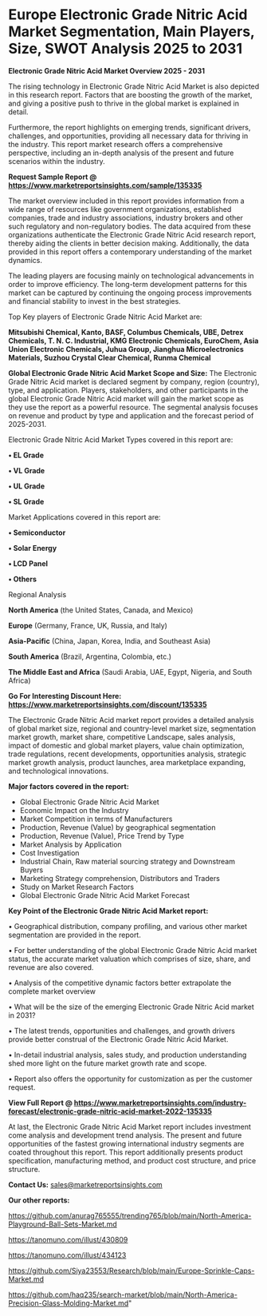 # Europe Electronic Grade Nitric Acid Market Segmentation, Main Players, Size, SWOT Analysis 2025 to 2031

<Strong> Electronic Grade Nitric Acid Market Overview 2025 - 2031</strong>

The rising technology in Electronic Grade Nitric Acid Market is also depicted in this research report. Factors that are boosting the growth of the market, and giving a positive push to thrive in the global market is explained in detail.

Furthermore, the report highlights on emerging trends, significant drivers, challenges, and opportunities, providing all necessary data for thriving in the industry. This report market research offers a comprehensive perspective, including an in-depth analysis of the present and future scenarios within the industry.

<strong>Request Sample Report @ <a href=https://www.marketreportsinsights.com/sample/135335>https://www.marketreportsinsights.com/sample/135335</a></strong>

The market overview included in this report provides information from a wide range of resources like government organizations, established companies, trade and industry associations, industry brokers and other such regulatory and non-regulatory bodies. The data acquired from these organizations authenticate the Electronic Grade Nitric Acid research report, thereby aiding the clients in better decision making. Additionally, the data provided in this report offers a contemporary understanding of the market dynamics.

The leading players are focusing mainly on technological advancements in order to improve efficiency. The long-term development patterns for this market can be captured by continuing the ongoing process improvements and financial stability to invest in the best strategies.

Top Key players of Electronic Grade Nitric Acid Market are:

<strong>Mitsubishi Chemical, Kanto, BASF, Columbus Chemicals, UBE, Detrex Chemicals, T. N. C. Industrial, KMG Electronic Chemicals, EuroChem, Asia Union Electronic Chemicals, Juhua Group, Jianghua Microelectronics Materials, Suzhou Crystal Clear Chemical, Runma Chemical</strong>

<strong><b>Global Electronic Grade Nitric Acid Market Scope and Size:</b></strong>
The Electronic Grade Nitric Acid market is declared segment by company, region (country), type, and application. Players, stakeholders, and other participants in the global Electronic Grade Nitric Acid market will gain the market scope as they use the report as a powerful resource. The segmental analysis focuses on revenue and product by type and application and the forecast period of 2025-2031.

Electronic Grade Nitric Acid Market Types covered in this report are:

<strong>• EL Grade

• VL Grade

• UL Grade

• SL Grade</strong>

Market Applications covered in this report are:

<strong>• Semiconductor

• Solar Energy

• LCD Panel

• Others</strong> 

Regional Analysis

<strong>North America</strong> (the United States, Canada, and Mexico)

<strong>Europe</strong> (Germany, France, UK, Russia, and Italy)

<strong>Asia-Pacific</strong> (China, Japan, Korea, India, and Southeast Asia)

<strong>South America</strong> (Brazil, Argentina, Colombia, etc.)

<strong>The Middle East and Africa</strong> (Saudi Arabia, UAE, Egypt, Nigeria, and South Africa)

<strong>Go For Interesting Discount Here: <a href=https://www.marketreportsinsights.com/discount/135335>https://www.marketreportsinsights.com/discount/135335</a></strong>

The Electronic Grade Nitric Acid market report provides a detailed analysis of global market size, regional and country-level market size, segmentation market growth, market share, competitive Landscape, sales analysis, impact of domestic and global market players, value chain optimization, trade regulations, recent developments, opportunities analysis, strategic market growth analysis, product launches, area marketplace expanding, and technological innovations.

<strong><b>Major factors covered in the report:</b></strong>
<ul>
  <li>Global Electronic Grade Nitric Acid Market </li>
  <li>Economic Impact on the Industry</li>
  <li>Market Competition in terms of Manufacturers</li>
  <li>Production, Revenue (Value) by geographical segmentation</li>
  <li>Production, Revenue (Value), Price Trend by Type</li>
  <li>Market Analysis by Application</li>
  <li>Cost Investigation</li>
  <li>Industrial Chain, Raw material sourcing strategy and Downstream Buyers</li>
  <li>Marketing Strategy comprehension, Distributors and Traders</li>
  <li>Study on Market Research Factors</li>
  <li>Global Electronic Grade Nitric Acid Market Forecast</li>
</ul>

<strong><b>Key Point of the Electronic Grade Nitric Acid Market report:</b></strong>

• Geographical distribution, company profiling, and various other market segmentation are provided in the report.

• For better understanding of the global Electronic Grade Nitric Acid market status, the accurate market valuation which comprises of size, share, and revenue are also covered.

• Analysis of the competitive dynamic factors better extrapolate the complete market overview

• What will be the size of the emerging Electronic Grade Nitric Acid market in 2031?

• The latest trends, opportunities and challenges, and growth drivers provide better construal of the Electronic Grade Nitric Acid Market.

• In-detail industrial analysis, sales study, and production understanding shed more light on the future market growth rate and scope.

• Report also offers the opportunity for customization as per the customer request.

<strong><b>View Full Report @ <a href=https://www.marketreportsinsights.com/industry-forecast/electronic-grade-nitric-acid-market-2022-135335>https://www.marketreportsinsights.com/industry-forecast/electronic-grade-nitric-acid-market-2022-135335</a></b></strong>


At last, the Electronic Grade Nitric Acid Market report includes investment come analysis and development trend analysis. The present and future opportunities of the fastest growing international industry segments are coated throughout this report. This report additionally presents product specification, manufacturing method, and product cost structure, and price structure.

<strong>Contact Us:</strong>
sales@marketreportsinsights.com

<strong>Our other reports:</strong>

<a href=https://github.com/anurag765555/trending765/blob/main/North-America-Playground-Ball-Sets-Market.md>https://github.com/anurag765555/trending765/blob/main/North-America-Playground-Ball-Sets-Market.md</a>

<a href=https://tanomuno.com/illust/430809>https://tanomuno.com/illust/430809</a>

<a href=https://tanomuno.com/illust/434123>https://tanomuno.com/illust/434123</a>

<a href=https://github.com/Siya23553/Research/blob/main/Europe-Sprinkle-Caps-Market.md>https://github.com/Siya23553/Research/blob/main/Europe-Sprinkle-Caps-Market.md</a>

<a href=https://github.com/haq235/search-market/blob/main/North-America-Precision-Glass-Molding-Market.md>https://github.com/haq235/search-market/blob/main/North-America-Precision-Glass-Molding-Market.md</a>"
